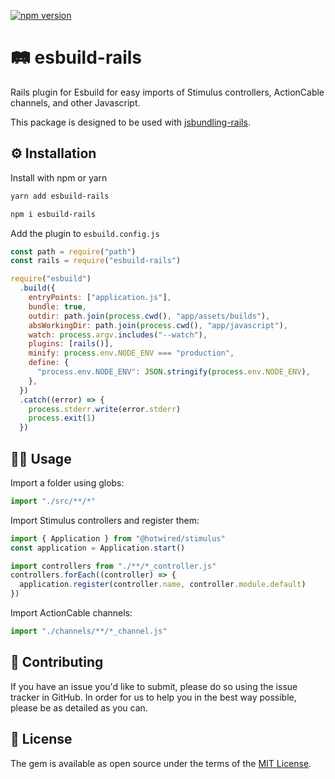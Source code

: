 [![npm version](https://badge.fury.io/js/esbuild-rails.svg)](https://badge.fury.io/js/esbuild-rails)

# 🛤 esbuild-rails

Rails plugin for Esbuild for easy imports of Stimulus controllers, ActionCable channels, and other Javascript.

This package is designed to be used with [jsbundling-rails](https://github.com/rails/jsbundling-rails).

## ⚙️ Installation

Install with npm or yarn

```bash
yarn add esbuild-rails
```

```bash
npm i esbuild-rails
```

Add the plugin to `esbuild.config.js`

```javascript
const path = require("path")
const rails = require("esbuild-rails")

require("esbuild")
  .build({
    entryPoints: ["application.js"],
    bundle: true,
    outdir: path.join(process.cwd(), "app/assets/builds"),
    absWorkingDir: path.join(process.cwd(), "app/javascript"),
    watch: process.argv.includes("--watch"),
    plugins: [rails()],
    minify: process.env.NODE_ENV === "production",
    define: {
      "process.env.NODE_ENV": JSON.stringify(process.env.NODE_ENV),
    },
  })
  .catch((error) => {
    process.stderr.write(error.stderr)
    process.exit(1)
  })
```

## 🧑‍💻 Usage

Import a folder using globs:

```javascript
import "./src/**/*"
```

Import Stimulus controllers and register them:

```javascript
import { Application } from "@hotwired/stimulus"
const application = Application.start()

import controllers from "./**/*_controller.js"
controllers.forEach((controller) => {
  application.register(controller.name, controller.module.default)
})
```

Import ActionCable channels:

```javascript
import "./channels/**/*_channel.js"
```

## 🙏 Contributing

If you have an issue you'd like to submit, please do so using the issue tracker in GitHub. In order for us to help you in the best way possible, please be as detailed as you can.


## 📝 License

The gem is available as open source under the terms of the [MIT License](http://opensource.org/licenses/MIT).
